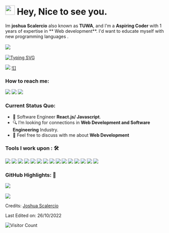 <h1><img src="https://emojis.slackmojis.com/emojis/images/1531849430/4246/blob-sunglasses.gif?1531849430" width="30"/> Hey, Nice to see you.</h1>

Im **joshua Scalercio** also known as **TUWA**, and I'm a **Aspiring Coder** with 1 years of expertise in ** Web development**. I'd want to educate myself with new programming languages .<br><br>
<a href="https://www.youtube.com/channel/UC19y12TYltTy4NUx3xDDyyQ"><img src="https://camo.githubusercontent.com/d79c5549652f9c7690992eb49571d216a70a480681561cbd93bfbfc77c491e54/68747470733a2f2f696d672e736869656c64732e696f2f62616467652f596f75547562652d4646303030303f7374796c653d666f722d7468652d6261646765266c6f676f3d796f7574756265266c6f676f436f6c6f723d7768697465"></a><img><br><br>
[![Typing SVG](https://readme-typing-svg.herokuapp.com?color=%2349F707&lines=I'm+Joshua+Scaler%C3%B1cio%2C+20+years+old;Front-end+Web+Developer;Software+Engineer)](https://git.io/typing-svg)

[![](https://img.shields.io/badge/Gmail-tuwa24@gmail.com-red)](mailto:tuwa24@gmail.com) [![]](https://www.linkedin.com/in/joshua-scalercio-85ba59201/)

### How to reach me: 
<a href="mailto: joshuavergel.icthccd@gmail.com">
<img src="https://img.shields.io/badge/-tuwa24@gmail.com-7B83EB?&style=for-the-badge&logo=Microsoft-outlook&logoColor=white" ></a>  <a  href="https://www.instagram.com/scalerciojoshua/">   <img src="https://img.shields.io/badge/@scalerciojoshua-%23E4405F.svg?&style=for-the-badge&logo=instagram&logoColor=white"></a>  <a href="https://www.linkedin.com/in/joshua-scalercio-85ba59201/"><img src="https://img.shields.io/badge/JoshuaScalercio-%230077B5.svg?&style=for-the-badge&logo=linkedin&logoColor=white" ></a>  

### Current Status Quo:

- 💼 Software Engineer <strong>React.js/ Javascript</strong>.
- 🔍 I’m looking for connections in <strong>Web Development and Software Engineering</strong> Industry.
- 💬 Feel free to discuss with me about <strong> Web Development</strong>


### Tools I work upon : 🛠

<img src="https://img.shields.io/badge/html5-%23E34F26.svg?style=for-the-badge&logo=html5&logoColor=white">   <img src="https://img.shields.io/badge/css3%20-%2314354C.svg?&style=for-the-badge&logo=css3&logoColor=white">   <img src="https://img.shields.io/badge/javascript%20-%23323330.svg?&style=for-the-badge&logo=javascript&logoColor=%23F7DF1E"> <img src="https://img.shields.io/badge/PHP%20-%23777BB4.svg?&style=for-the-badge&logo=php&logoColor=white">   <img src="https://img.shields.io/badge/react-%2320232a.svg?style=for-the-badge&logo=react&logoColor=%2361DAFB"> <img src="https://img.shields.io/badge/Angular%20-%23DD0031.svg?&style=for-the-badge&logo=angular&logoColor=white"> <img src="https://img.shields.io/badge/Babel-F9DC3e?style=for-the-badge&logo=babel&logoColor=black"> <img src="https://img.shields.io/badge/node.js%20-%23008CC1.svg?&style=for-the-badge&logo=node.js&logoColor=white"> <img src="https://img.shields.io/badge/mongodb%20-%2347A248svg?&style=for-the-badge&logo=mongodb&logoColor=white"> <img src="https://img.shields.io/badge/git%20-%23F05032.svg?&style=for-the-badge&logo=git&logoColor=white"/> <img src="http://img.shields.io/badge/-VS%20Code-000000?style=for-the-badge&logo=Visual-studio-code&logoColor=blue"> <img src="https://img.shields.io/badge/bootstrap-%23563D7C.svg?style=for-the-badge&logo=bootstrap&logoColor=white"> <img src="https://img.shields.io/badge/Canva-%2300C4CC.svg?style=for-the-badge&logo=Canva&logoColor=white"> <img src="https://img.shields.io/badge/figma-%23F24E1E.svg?style=for-the-badge&logo=figma&logoColor=white"> <img src="https://img.shields.io/badge/Eclipse-FE7A16.svg?style=for-the-badge&logo=Eclipse&logoColor=white">

### GitHub Highlights: :blossom:
<a href="https://www.linkedin.com/in/joshua-scalercio-85ba59201/">
   <img align="center" src="https://github-readme-streak-stats.herokuapp.com/?user=TUWA24&theme=buefy-dark&date_format=M%20j%5B%2C%20Y%5D" />
</a><br><br>
<a href="https://www.linkedin.com/in/joshua-scalercio-85ba59201/">
  <img align="center" src="https://github-readme-stats.vercel.app/api/top-langs/?username=TUWA24&langs_count=8&layout=compact&theme=material-palenight&hide=html,Tcl" />
</a>


Credits: [Joshua Scalercio](https://github.com/TUWA24)

Last Edited on: 26/10/2022

![Visitor Count](https://profile-counter.glitch.me/{TUWA24}/count.svg)
